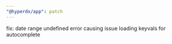 ```yaml
---
"@hyperdx/app": patch
---
```


fix: date range undefined error causing issue loading keyvals for autocomplete

